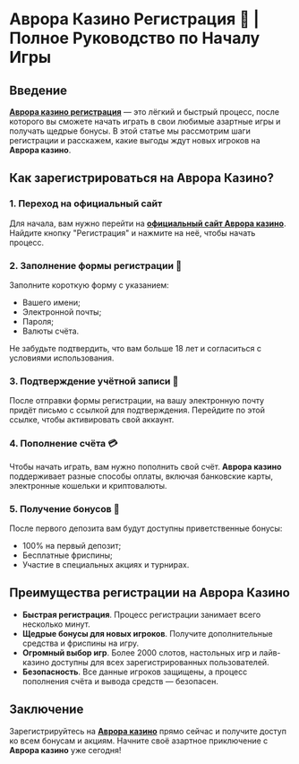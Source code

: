 # Аврора Казино Регистрация 🎰 | Полное Руководство по Началу Игры

## Введение

**[Аврора казино регистрация](https://10trafic-stat2.com/click/668546556bcc6313411604bd/6766/13032/subaccount)** — это лёгкий и быстрый процесс, после которого вы сможете начать играть в свои любимые азартные игры и получать щедрые бонусы. В этой статье мы рассмотрим шаги регистрации и расскажем, какие выгоды ждут новых игроков на **Аврора казино**.

## Как зарегистрироваться на Аврора Казино?

### 1. Переход на официальный сайт

Для начала, вам нужно перейти на **[официальный сайт Аврора казино](https://10trafic-stat2.com/click/668546556bcc6313411604bd/6766/13032/subaccount)**. Найдите кнопку "Регистрация" и нажмите на неё, чтобы начать процесс.

### 2. Заполнение формы регистрации 📝

Заполните короткую форму с указанием:
- Вашего имени;
- Электронной почты;
- Пароля;
- Валюты счёта.

Не забудьте подтвердить, что вам больше 18 лет и согласиться с условиями использования.

### 3. Подтверждение учётной записи 📧

После отправки формы регистрации, на вашу электронную почту придёт письмо с ссылкой для подтверждения. Перейдите по этой ссылке, чтобы активировать свой аккаунт.

### 4. Пополнение счёта 💳

Чтобы начать играть, вам нужно пополнить свой счёт. **Аврора казино** поддерживает разные способы оплаты, включая банковские карты, электронные кошельки и криптовалюты.

### 5. Получение бонусов 🎁

После первого депозита вам будут доступны приветственные бонусы:
- 100% на первый депозит;
- Бесплатные фриспины;
- Участие в специальных акциях и турнирах.

## Преимущества регистрации на Аврора Казино

- **Быстрая регистрация**. Процесс регистрации занимает всего несколько минут.
- **Щедрые бонусы для новых игроков**. Получите дополнительные средства и фриспины на игру.
- **Огромный выбор игр**. Более 2000 слотов, настольных игр и лайв-казино доступны для всех зарегистрированных пользователей.
- **Безопасность**. Все данные игроков защищены, а процесс пополнения счёта и вывода средств — безопасен.

## Заключение

Зарегистрируйтесь на **[Аврора казино](https://10trafic-stat2.com/click/668546556bcc6313411604bd/6766/13032/subaccount)** прямо сейчас и получите доступ ко всем бонусам и акциям. Начните своё азартное приключение с **Аврора казино** уже сегодня!
